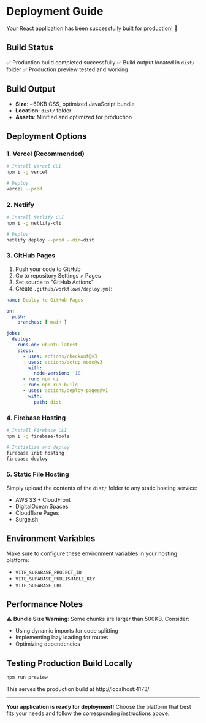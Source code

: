 # Deployment Guide

Your React application has been successfully built for production! 🚀

## Build Status
✅ Production build completed successfully
✅ Build output located in `dist/` folder
✅ Production preview tested and working

## Build Output
- **Size**: ~69KB CSS, optimized JavaScript bundle
- **Location**: `dist/` folder
- **Assets**: Minified and optimized for production

## Deployment Options

### 1. Vercel (Recommended)
```bash
# Install Vercel CLI
npm i -g vercel

# Deploy
vercel --prod
```

### 2. Netlify
```bash
# Install Netlify CLI
npm i -g netlify-cli

# Deploy
netlify deploy --prod --dir=dist
```

### 3. GitHub Pages
1. Push your code to GitHub
2. Go to repository Settings > Pages
3. Set source to "GitHub Actions"
4. Create `.github/workflows/deploy.yml`:

```yaml
name: Deploy to GitHub Pages

on:
  push:
    branches: [ main ]

jobs:
  deploy:
    runs-on: ubuntu-latest
    steps:
      - uses: actions/checkout@v3
      - uses: actions/setup-node@v3
        with:
          node-version: '18'
      - run: npm ci
      - run: npm run build
      - uses: actions/deploy-pages@v1
        with:
          path: dist
```

### 4. Firebase Hosting
```bash
# Install Firebase CLI
npm i -g firebase-tools

# Initialize and deploy
firebase init hosting
firebase deploy
```

### 5. Static File Hosting
Simply upload the contents of the `dist/` folder to any static hosting service:
- AWS S3 + CloudFront
- DigitalOcean Spaces
- Cloudflare Pages
- Surge.sh

## Environment Variables
Make sure to configure these environment variables in your hosting platform:
- `VITE_SUPABASE_PROJECT_ID`
- `VITE_SUPABASE_PUBLISHABLE_KEY`
- `VITE_SUPABASE_URL`

## Performance Notes
⚠️ **Bundle Size Warning**: Some chunks are larger than 500KB. Consider:
- Using dynamic imports for code splitting
- Implementing lazy loading for routes
- Optimizing dependencies

## Testing Production Build Locally
```bash
npm run preview
```
This serves the production build at http://localhost:4173/

---

**Your application is ready for deployment!** Choose the platform that best fits your needs and follow the corresponding instructions above.